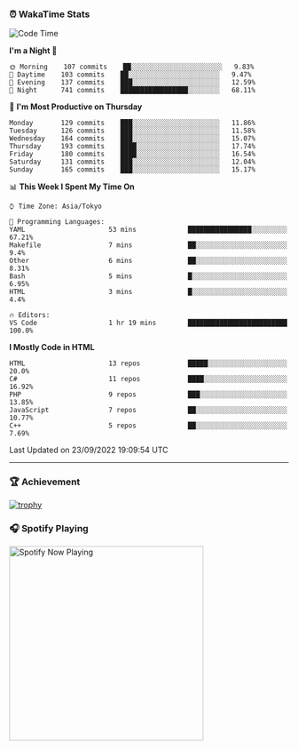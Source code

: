### ⏰ WakaTime Stats


<!--START_SECTION:waka-->
![Code Time](http://img.shields.io/badge/Code%20Time-495%20hrs%2053%20mins-blue)

**I'm a Night 🦉** 

```text
🌞 Morning    107 commits    ██░░░░░░░░░░░░░░░░░░░░░░░   9.83% 
🌆 Daytime    103 commits    ██░░░░░░░░░░░░░░░░░░░░░░░   9.47% 
🌃 Evening    137 commits    ███░░░░░░░░░░░░░░░░░░░░░░   12.59% 
🌙 Night      741 commits    █████████████████░░░░░░░░   68.11%

```
📅 **I'm Most Productive on Thursday** 

```text
Monday       129 commits    ███░░░░░░░░░░░░░░░░░░░░░░   11.86% 
Tuesday      126 commits    ███░░░░░░░░░░░░░░░░░░░░░░   11.58% 
Wednesday    164 commits    ███░░░░░░░░░░░░░░░░░░░░░░   15.07% 
Thursday     193 commits    ████░░░░░░░░░░░░░░░░░░░░░   17.74% 
Friday       180 commits    ████░░░░░░░░░░░░░░░░░░░░░   16.54% 
Saturday     131 commits    ███░░░░░░░░░░░░░░░░░░░░░░   12.04% 
Sunday       165 commits    ███░░░░░░░░░░░░░░░░░░░░░░   15.17%

```


📊 **This Week I Spent My Time On** 

```text
⌚︎ Time Zone: Asia/Tokyo

💬 Programming Languages: 
YAML                     53 mins             ████████████████░░░░░░░░░   67.21% 
Makefile                 7 mins              ██░░░░░░░░░░░░░░░░░░░░░░░   9.4% 
Other                    6 mins              ██░░░░░░░░░░░░░░░░░░░░░░░   8.31% 
Bash                     5 mins              █░░░░░░░░░░░░░░░░░░░░░░░░   6.95% 
HTML                     3 mins              █░░░░░░░░░░░░░░░░░░░░░░░░   4.4%

🔥 Editors: 
VS Code                  1 hr 19 mins        █████████████████████████   100.0%

```

**I Mostly Code in HTML** 

```text
HTML                     13 repos            █████░░░░░░░░░░░░░░░░░░░░   20.0% 
C#                       11 repos            ████░░░░░░░░░░░░░░░░░░░░░   16.92% 
PHP                      9 repos             ███░░░░░░░░░░░░░░░░░░░░░░   13.85% 
JavaScript               7 repos             ██░░░░░░░░░░░░░░░░░░░░░░░   10.77% 
C++                      5 repos             ██░░░░░░░░░░░░░░░░░░░░░░░   7.69%

```



 Last Updated on 23/09/2022 19:09:54 UTC
<!--END_SECTION:waka-->

---

### 🏆 Achievement

[![trophy](https://github-profile-trophy.vercel.app/?username=Slime-hatena&theme=flat&no-bg=true&no-frame=true&column=8)](https://github.com/ryo-ma/github-profile-trophy)

### 🎧 Spotify Playing

[<img src="https://spotify-now-playing-slime-hatena.vercel.app/api/spotify-playing" alt="Spotify Now Playing" width="350" />](https://open.spotify.com/user/slime_hatena)

<!--
**Slime-hatena/Slime-hatena** is a ✨ _special_ ✨ repository because its `README.md` (this file) appears on your GitHub profile.

Here are some ideas to get you started:

- 🔭 I’m currently working on ...
- 🌱 I’m currently learning ...
- 👯 I’m looking to collaborate on ...
- 🤔 I’m looking for help with ...
- 💬 Ask me about ...
- 📫 How to reach me: ...
- 😄 Pronouns: ...
- ⚡ Fun fact: ...
-->
